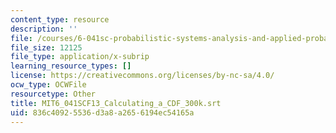 ```yaml
---
content_type: resource
description: ''
file: /courses/6-041sc-probabilistic-systems-analysis-and-applied-probability-fall-2013/836c40925536d3a8a2656194ec54165a_MIT6_041SCF13_Calculating_a_CDF_300k.srt
file_size: 12125
file_type: application/x-subrip
learning_resource_types: []
license: https://creativecommons.org/licenses/by-nc-sa/4.0/
ocw_type: OCWFile
resourcetype: Other
title: MIT6_041SCF13_Calculating_a_CDF_300k.srt
uid: 836c4092-5536-d3a8-a265-6194ec54165a
---
```

